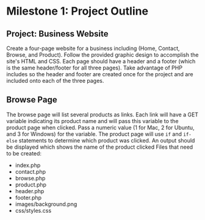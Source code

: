 # Milestone 1: Project Outline

## Project: Business Website
Create a four-page website for a business including (Home, Contact, Browse, and Product). Follow the provided graphic design to accomplish the site's HTML and CSS. Each page should have a header and a footer (which is the same header/footer for all three pages). Take advantage of PHP includes so the header and footer are created once for the project and are included onto each of the three pages.

## Browse Page
The browse page will list several products as links. Each link will have a GET variable indicating its product name and will pass this variable to the product page when clicked. Pass a numeric value (1 for Mac, 2 for Ubuntu, and 3 for Windows) for the variable. The product page will use `if` and `if-else` statements to determine which product was clicked. An output should be displayed which shows the name of the product clicked
Files that need to be created:
- index.php
- contact.php
- browse.php
- product.php
- header.php
- footer.php
- images/background.png
- css/styles.css
